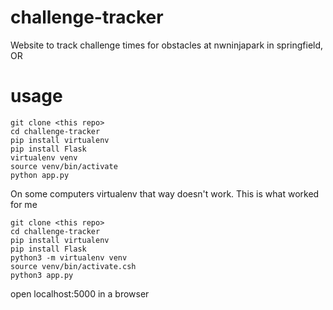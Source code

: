 # challenge-tracker
Website to track challenge times for obstacles at nwninjapark in springfield, OR

# usage
```
git clone <this repo>
cd challenge-tracker
pip install virtualenv
pip install Flask
virtualenv venv
source venv/bin/activate
python app.py
``` 
On some computers virtualenv that way doesn't work. This is what worked for me
```
git clone <this repo>
cd challenge-tracker
pip install virtualenv
pip install Flask
python3 -m virtualenv venv
source venv/bin/activate.csh
python3 app.py
```
open localhost:5000 in a browser
